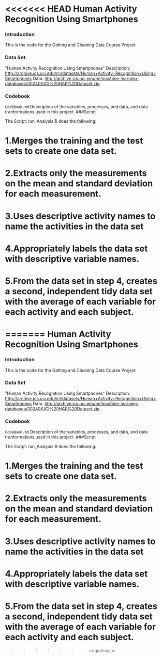 <<<<<<< HEAD
Human Activity Recognition Using Smartphones
========================================================

### Introduction
This is the code for the Getting and Cleaning Data Course Project.

### Data Set
"Human Activity Recognition Using Smartphones" 
Description:  http://archive.ics.uci.edu/ml/datasets/Human+Activity+Recognition+Using+Smartphones
Data: http://archive.ics.uci.edu/ml/machine-learning-databases/00240/UCI%20HAR%20Dataset.zip
 
### Codebook

`CodeBook.md` Description of the variables, processes, and data, and data tranformations used in this project.
###Script

The Script:  run_Analysis.R does the following:

# 1.Merges the training and the test sets to create one data set.

# 2.Extracts only the measurements on the mean and standard deviation for each measurement. 

# 3.Uses descriptive activity names to name the activities in the data set

# 4.Appropriately labels the data set with descriptive variable names. 

# 5.From the data set in step 4, creates a second, independent tidy data set with the average of each variable for each activity and each subject.

=======
Human Activity Recognition Using Smartphones
========================================================

### Introduction
This is the code for the Getting and Cleaning Data Course Project.

### Data Set
"Human Activity Recognition Using Smartphones" 
Description:  http://archive.ics.uci.edu/ml/datasets/Human+Activity+Recognition+Using+Smartphones
Data: http://archive.ics.uci.edu/ml/machine-learning-databases/00240/UCI%20HAR%20Dataset.zip
 
### Codebook

`CodeBook.md` Description of the variables, processes, and data, and data tranformations used in this project.
###Script

The Script:  run_Analysis.R does the following:

# 1.Merges the training and the test sets to create one data set.

# 2.Extracts only the measurements on the mean and standard deviation for each measurement. 

# 3.Uses descriptive activity names to name the activities in the data set

# 4.Appropriately labels the data set with descriptive variable names. 

# 5.From the data set in step 4, creates a second, independent tidy data set with the average of each variable for each activity and each subject.

>>>>>>> origin/master
